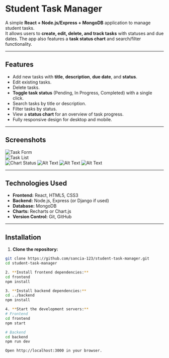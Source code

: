 # Student Task Manager

A simple **React + Node.js/Express + MongoDB** application to manage student tasks.  
It allows users to **create, edit, delete, and track tasks** with statuses and due dates. The app also features a **task status chart** and search/filter functionality.

---

## Features

- Add new tasks with **title**, **description**, **due date**, and **status**.
- Edit existing tasks.
- Delete tasks.
- **Toggle task status** (Pending, In Progress, Completed) with a single click.
- Search tasks by title or description.
- Filter tasks by status.
- View a **status chart** for an overview of task progress.
- Fully responsive design for desktop and mobile.

---

## Screenshots

![Task Form](screenshots/task-form.png)  
![Task List](screenshots/task-list.png)  
![Chart Status](screenshots/chart-status.png)
![Alt Text](screenshots/task-form.png)
![Alt Text](screenshots/task-list.png)
![Alt Text](screenshots/chart-status.png)


---

## Technologies Used

- **Frontend:** React, HTML5, CSS3  
- **Backend:** Node.js, Express (or Django if used)  
- **Database:** MongoDB  
- **Charts:** Recharts or Chart.js  
- **Version Control:** Git, GitHub

---

## Installation

1. **Clone the repository:**

```bash
git clone https://github.com/sancia-123/student-task-manager.git
cd student-task-manager

2. **Install frontend dependencies:**
cd frontend
npm install

3. **Install backend dependencies:**
cd ../backend
npm install

4. **Start the development servers:**
# Frontend
cd frontend
npm start

# Backend
cd backend
npm run dev

Open http://localhost:3000 in your browser.
